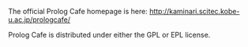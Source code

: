 The official Prolog Cafe homepage is here: http://kaminari.scitec.kobe-u.ac.jp/prologcafe/

Prolog Cafe is distributed under either the GPL or EPL license.